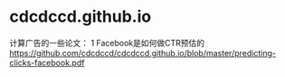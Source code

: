 # cdcdccd.github.io
计算广告的一些论文：
1 Facebook是如何做CTR预估的
https://github.com/cdcdccd/cdcdccd.github.io/blob/master/predicting-clicks-facebook.pdf

